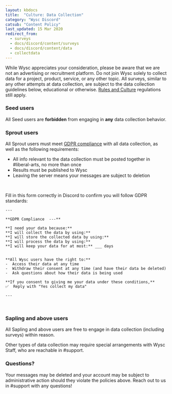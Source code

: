 ```yaml
---
layout: kbdocs
title:  "Culture: Data Collection"
category: "Wysc Discord"
catsub: "Content Policy"
last_updated: 15 Mar 2020
redirect_from:
  - surveys
  - docs/discord/content/surveys
  - docs/discord/content/data
  - collectdata
---
```


While Wysc appreciates your consideration, please be aware that we are not an advertising or recruitment platform. Do not join Wysc solely to collect data for a project, product, service, or any other topic. All surveys, similar to any other attempts at data collection, are subject to the data collection guidelines below, educational or otherwise. [Rules and Culture](culture) regulations still apply.

### Seed users

All Seed users are **forbidden** from engaging in **any** data collection behavior.

### Sprout users

All Sprout users must meet [GDPR compliance](https://gdpr.eu/what-is-gdpr/) with all data collection, as well as the following requirements:

- All info relevant to the data collection must be posted together in #liberal-arts, no more than once
- Results must be published to Wysc
- Leaving the server means your messages are subject to deletion

<br>

Fill in this form correctly in Discord to confirm you will follow GDPR standards:

```
---

**GDPR Compliance  ---**

**I need your data because:** 
**I will collect the data by using:** 
**I will store the collected data by using:** 
**I will process the data by using:** 
**I will keep your data for at most:** ___ days


**All Wysc users have the right to:**
-  Access their data at any time
-  Withdraw their consent at any time (and have their data be deleted)
-  Ask questions about how their data is being used

**If you consent to giving me your data under these conditions,**
✅  Reply with "Yes collect my data"

---
```

<br>

### Sapling and above users

All Sapling and above users are free to engage in data collection (including surveys) within reason.

Other types of data collection may require special arrangements with Wysc Staff, who are reachable in #support.


### Questions?

Your messages may be deleted and your account may be subject to administrative action should they violate the policies above. Reach out to us in #support with any questions!